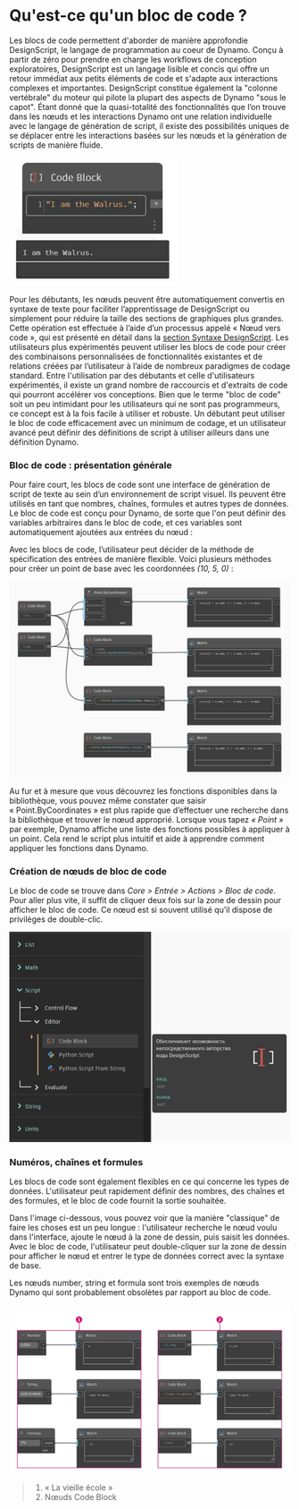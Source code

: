 # Qu'est-ce qu'un bloc de code ?

Les blocs de code permettent d'aborder de manière approfondie DesignScript, le langage de programmation au coeur de Dynamo. Conçu à partir de zéro pour prendre en charge les workflows de conception exploratoires, DesignScript est un langage lisible et concis qui offre un retour immédiat aux petits éléments de code et s'adapte aux interactions complexes et importantes. DesignScript constitue également la "colonne vertébrale" du moteur qui pilote la plupart des aspects de Dynamo "sous le capot". Étant donné que la quasi-totalité des fonctionnalités que l’on trouve dans les nœuds et les interactions Dynamo ont une relation individuelle avec le langage de génération de script, il existe des possibilités uniques de se déplacer entre les interactions basées sur les nœuds et la génération de scripts de manière fluide.

![](../images/8-1/1/codeblock.jpg)

Pour les débutants, les nœuds peuvent être automatiquement convertis en syntaxe de texte pour faciliter l’apprentissage de DesignScript ou simplement pour réduire la taille des sections de graphiques plus grandes. Cette opération est effectuée à l’aide d’un processus appelé « Nœud vers code », qui est présenté en détail dans la [section Syntaxe DesignScript](2-design-script-syntax.md). Les utilisateurs plus expérimentés peuvent utiliser les blocs de code pour créer des combinaisons personnalisées de fonctionnalités existantes et de relations créées par l’utilisateur à l’aide de nombreux paradigmes de codage standard. Entre l'utilisation par des débutants et celle d'utilisateurs expérimentés, il existe un grand nombre de raccourcis et d'extraits de code qui pourront accélérer vos conceptions. Bien que le terme "bloc de code" soit un peu intimidant pour les utilisateurs qui ne sont pas programmeurs, ce concept est à la fois facile à utiliser et robuste. Un débutant peut utiliser le bloc de code efficacement avec un minimum de codage, et un utilisateur avancé peut définir des définitions de script à utiliser ailleurs dans une définition Dynamo.

### Bloc de code : présentation générale

Pour faire court, les blocs de code sont une interface de génération de script de texte au sein d’un environnement de script visuel. Ils peuvent être utilisés en tant que nombres, chaînes, formules et autres types de données. Le bloc de code est conçu pour Dynamo, de sorte que l'on peut définir des variables arbitraires dans le bloc de code, et ces variables sont automatiquement ajoutées aux entrées du nœud :

Avec les blocs de code, l’utilisateur peut décider de la méthode de spécification des entrées de manière flexible. Voici plusieurs méthodes pour créer un point de base avec les coordonnées _(10, 5, 0)_ :

![](../images/8-1/1/codeblockbriefoverview.jpg)

Au fur et à mesure que vous découvrez les fonctions disponibles dans la bibliothèque, vous pouvez même constater que saisir « Point.ByCoordinates » est plus rapide que d’effectuer une recherche dans la bibliothèque et trouver le nœud approprié. Lorsque vous tapez _« Point »_ par exemple, Dynamo affiche une liste des fonctions possibles à appliquer à un point. Cela rend le script plus intuitif et aide à apprendre comment appliquer les fonctions dans Dynamo.

### Création de nœuds de bloc de code

Le bloc de code se trouve dans _Core > Entrée > Actions > Bloc de code_. Pour aller plus vite, il suffit de cliquer deux fois sur la zone de dessin pour afficher le bloc de code. Ce nœud est si souvent utilisé qu’il dispose de privilèges de double-clic.

![](../images/8-1/1/creatingcodeblocknodes.jpg)

### Numéros, chaînes et formules

Les blocs de code sont également flexibles en ce qui concerne les types de données. L'utilisateur peut rapidement définir des nombres, des chaînes et des formules, et le bloc de code fournit la sortie souhaitée.

Dans l'image ci-dessous, vous pouvez voir que la manière "classique" de faire les choses est un peu longue : l'utilisateur recherche le nœud voulu dans l'interface, ajoute le nœud à la zone de dessin, puis saisit les données. Avec le bloc de code, l'utilisateur peut double-cliquer sur la zone de dessin pour afficher le nœud et entrer le type de données correct avec la syntaxe de base.

Les nœuds number, string et formula sont trois exemples de nœuds Dynamo qui sont probablement obsolètes par rapport au bloc de code.

![](../images/8-1/1/oldschoolvscodeblocksnodes.jpg)

> 1. « La vieille école »
> 2. Nœuds Code Block
